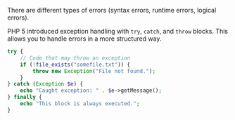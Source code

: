 There are different types of errors (syntax errors, runtime errors, logical errors).

PHP 5 introduced exception handling with `try`, `catch`, and `throw` blocks. This allows you to handle errors in a more structured way.

```php
try {
    // Code that may throw an exception
    if (!file_exists("somefile.txt")) {
        throw new Exception("File not found.");
    }
} catch (Exception $e) {
    echo "Caught exception: " . $e->getMessage();
} finally {
    echo "This block is always executed.";
}
```
